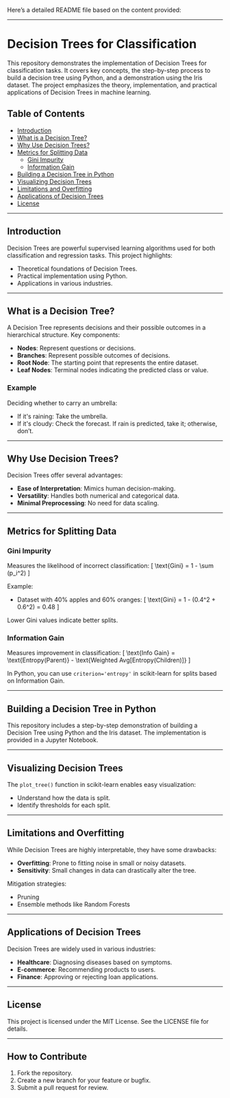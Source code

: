 Here’s a detailed README file based on the content provided:

---

# Decision Trees for Classification

This repository demonstrates the implementation of Decision Trees for classification tasks. It covers key concepts, the step-by-step process to build a decision tree using Python, and a demonstration using the Iris dataset. The project emphasizes the theory, implementation, and practical applications of Decision Trees in machine learning.

## Table of Contents
- [Introduction](#introduction)
- [What is a Decision Tree?](#what-is-a-decision-tree)
- [Why Use Decision Trees?](#why-use-decision-trees)
- [Metrics for Splitting Data](#metrics-for-splitting-data)
  - [Gini Impurity](#gini-impurity)
  - [Information Gain](#information-gain)
- [Building a Decision Tree in Python](#building-a-decision-tree-in-python)
- [Visualizing Decision Trees](#visualizing-decision-trees)
- [Limitations and Overfitting](#limitations-and-overfitting)
- [Applications of Decision Trees](#applications-of-decision-trees)
- [License](#license)

---

## Introduction
Decision Trees are powerful supervised learning algorithms used for both classification and regression tasks. This project highlights:
- Theoretical foundations of Decision Trees.
- Practical implementation using Python.
- Applications in various industries.

---

## What is a Decision Tree?
A Decision Tree represents decisions and their possible outcomes in a hierarchical structure. Key components:
- **Nodes**: Represent questions or decisions.
- **Branches**: Represent possible outcomes of decisions.
- **Root Node**: The starting point that represents the entire dataset.
- **Leaf Nodes**: Terminal nodes indicating the predicted class or value.

### Example
Deciding whether to carry an umbrella:
- If it's raining: Take the umbrella.
- If it's cloudy: Check the forecast. If rain is predicted, take it; otherwise, don’t.

---

## Why Use Decision Trees?
Decision Trees offer several advantages:
- **Ease of Interpretation**: Mimics human decision-making.
- **Versatility**: Handles both numerical and categorical data.
- **Minimal Preprocessing**: No need for data scaling.

---

## Metrics for Splitting Data

### Gini Impurity
Measures the likelihood of incorrect classification:
\[ \text{Gini} = 1 - \sum (p_i^2) \]

Example:
- Dataset with 40% apples and 60% oranges:
  \[ \text{Gini} = 1 - (0.4^2 + 0.6^2) = 0.48 \]

Lower Gini values indicate better splits.

### Information Gain
Measures improvement in classification:
\[ \text{Info Gain} = \text{Entropy(Parent)} - \text{Weighted Avg[Entropy(Children)]} \]

In Python, you can use `criterion='entropy'` in scikit-learn for splits based on Information Gain.

---

## Building a Decision Tree in Python
This repository includes a step-by-step demonstration of building a Decision Tree using Python and the Iris dataset. The implementation is provided in a Jupyter Notebook.

---

## Visualizing Decision Trees
The `plot_tree()` function in scikit-learn enables easy visualization:
- Understand how the data is split.
- Identify thresholds for each split.

---

## Limitations and Overfitting
While Decision Trees are highly interpretable, they have some drawbacks:
- **Overfitting**: Prone to fitting noise in small or noisy datasets.
- **Sensitivity**: Small changes in data can drastically alter the tree.

Mitigation strategies:
- Pruning
- Ensemble methods like Random Forests

---

## Applications of Decision Trees
Decision Trees are widely used in various industries:
- **Healthcare**: Diagnosing diseases based on symptoms.
- **E-commerce**: Recommending products to users.
- **Finance**: Approving or rejecting loan applications.

---

## License
This project is licensed under the MIT License. See the LICENSE file for details.

---

## How to Contribute
1. Fork the repository.
2. Create a new branch for your feature or bugfix.
3. Submit a pull request for review.



